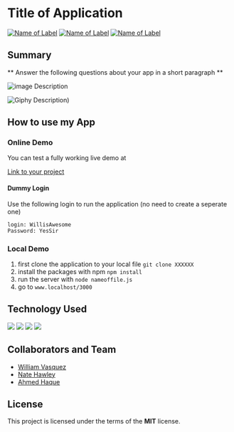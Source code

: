 # Title of Application

[![Name of Label](https://img.shields.io/badge/addtexthere-changestatus-blue.svg)](www.Placelinktowebsitehere.com)
[![Name of Label](https://img.shields.io/badge/addtexthere-changestatus-green.svg)](www.Placelinktowebsitehere.com)
[![Name of Label](https://img.shields.io/badge/addtexthere-changestatus-pink.svg)](www.Placelinktowebsitehere.com)

## Summary
** Answer the following questions about your app in a short paragraph **
<!-- what does you app do?
why did you make your app?
how is it different ? -->

![image Description](http://i.imgur.com/lgRe8z4.png)


![Giphy Description](https://media.giphy.com/media/QFAmltthDae8o/giphy.gif))

## How to use my App

### Online Demo
You can test a fully working live demo at

[Link to your project](www.linktoyourproject.com)

#### Dummy Login
Use the following login to run the application (no need to create a seperate one)
```
login: WillisAwesome
Password: YesSir
```
### Local Demo
1. first clone the application to your local file
`git clone XXXXXX`
2. install the packages with npm `npm install`
3. run the server with `node nameoffile.js `
4. go to `www.localhost/3000`

## Technology Used
 ![](https://williamavasquez.herokuapp.com/img/js.png)
 ![](https://williamavasquez.herokuapp.com/img/node.png)
 ![](https://williamavasquez.herokuapp.com/img/mongo.png)
 ![](https://williamavasquez.herokuapp.com/img/react.png)


## Collaborators and Team
- [William Vasquez](https://github.com/williamavasquez)
- [Nate Hawley](https://github.com/Nhawley)
- [Ahmed Haque](https://github.com/afhaque)

## License
This project is licensed under the terms of the **MIT** license.
